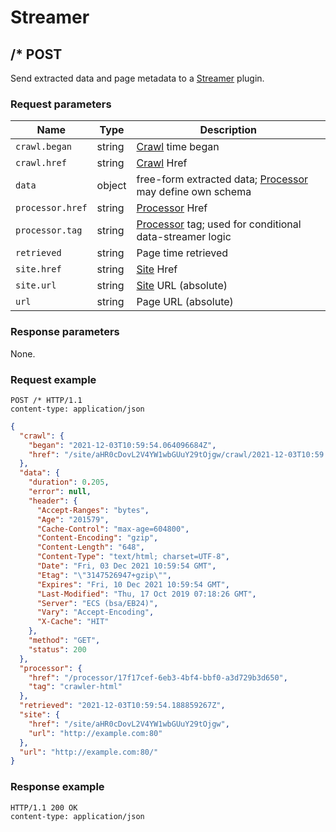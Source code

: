 # Streamer


## /* POST

Send extracted data and page metadata to a [Streamer](../Endpoints/Streamer.md) plugin.

### Request parameters

| Name             | Type   | Description                                                                            |
|------------------|--------|----------------------------------------------------------------------------------------|
| `crawl.began`    | string | [Crawl](../Endpoints/Crawl.md) time began                                              |
| `crawl.href`     | string | [Crawl](../Endpoints/Crawl.md) Href                                                    |
| `data`           | object | free-form extracted data; [Processor](../Endpoints/Processor.md) may define own schema |
| `processor.href` | string | [Processor](../Endpoints/Processor.md) Href                                            |
| `processor.tag`  | string | [Processor](../Endpoints/Processor.md) tag; used for conditional data-streamer logic   |
| `retrieved`      | string | Page time retrieved                                                                    |
| `site.href`      | string | [Site](../Endpoints/Site.md) Href                                                      |
| `site.url`       | string | [Site](../Endpoints/Site.md) URL (absolute)                                            |
| `url`            | string | Page URL (absolute)                                                                    |

### Response parameters

None.

### Request example

```http
POST /* HTTP/1.1
content-type: application/json
```

```json
{
  "crawl": {
    "began": "2021-12-03T10:59:54.064096684Z",
    "href": "/site/aHR0cDovL2V4YW1wbGUuY29tOjgw/crawl/2021-12-03T10:59:54.064096684Z"
  },
  "data": {
    "duration": 0.205,
    "error": null,
    "header": {
      "Accept-Ranges": "bytes",
      "Age": "201579",
      "Cache-Control": "max-age=604800",
      "Content-Encoding": "gzip",
      "Content-Length": "648",
      "Content-Type": "text/html; charset=UTF-8",
      "Date": "Fri, 03 Dec 2021 10:59:54 GMT",
      "Etag": "\"3147526947+gzip\"",
      "Expires": "Fri, 10 Dec 2021 10:59:54 GMT",
      "Last-Modified": "Thu, 17 Oct 2019 07:18:26 GMT",
      "Server": "ECS (bsa/EB24)",
      "Vary": "Accept-Encoding",
      "X-Cache": "HIT"
    },
    "method": "GET",
    "status": 200
  },
  "processor": {
    "href": "/processor/17f17cef-6eb3-4bf4-bbf0-a3d729b3d650",
    "tag": "crawler-html"
  },
  "retrieved": "2021-12-03T10:59:54.188859267Z",
  "site": {
    "href": "/site/aHR0cDovL2V4YW1wbGUuY29tOjgw",
    "url": "http://example.com:80"
  },
  "url": "http://example.com:80/"
}
```

### Response example

```http
HTTP/1.1 200 OK
content-type: application/json
```
